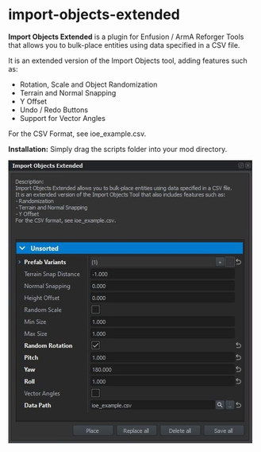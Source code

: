 # import-objects-extended
**Import Objects Extended** is a plugin for Enfusion / ArmA Reforger Tools that allows you to bulk-place entities using data specified in a CSV file.

It is an extended version of the Import Objects tool, adding features such as:
- Rotation, Scale and Object Randomization
- Terrain and Normal Snapping
- Y Offset
- Undo / Redo Buttons
- Support for Vector Angles

For the CSV Format, see ioe_example.csv.

**Installation:** Simply drag the scripts folder into your mod directory.


![Screenshot](IOE.JPG)
